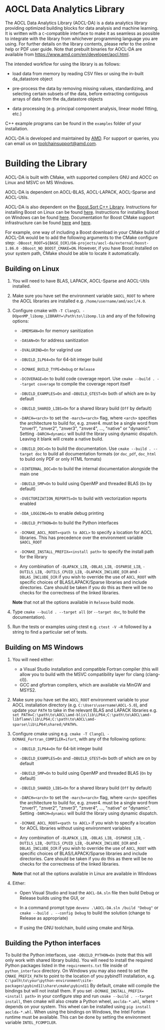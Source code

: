 AOCL Data Analytics Library
===========================

The AOCL Data Analytics Library (AOCL-DA) is a data analytics library providing
optimized building blocks for data analysis and machine learning. It is written with a `C`-compatible
interface to make it as seamless as possible to integrate with the library from
whichever programming language you are using. For further details on the library
contents, please refer to the online help or PDF user guide. Note that prebuilt binaries for AOCL-DA are available from https://www.amd.com/en/developer/aocl.html.

The intended workflow for using the library is as follows:

 - load data from memory by reading CSV files or using the in-built da_datastore object

 - pre-process the data by removing missing values, standardizing, and selecting certain subsets of the data, before extracting contiguous arrays of data from the da_datastore objects

 - data processing (e.g. principal component analysis, linear model fitting, etc.)

C++ example programs can be found in the `examples` folder of your installation.

AOCL-DA is developed and maintained by [AMD](https://www.amd.com/). For support or queries, you can email us on
[toolchainsupport@amd.com](toolchainsupport@amd.com).

Building the Library
====================

AOCL-DA is built with CMake, with supported compilers GNU and AOCC on Linux and MSVC on MS Windows.

AOCL-DA is dependent on AOCL-BLAS, AOCL-LAPACK, AOCL-Sparse and AOCL-Utils.

AOCL-DA is also dependent on the [Boost.Sort C++ Library](https://www.boost.org/doc/libs/1_86_0/libs/sort/doc/html/index.html).  Instructions for installing Boost on Linux can be found [here](https://www.boost.org/doc/libs/1_86_0/more/getting_started/unix-variants.html).  Instructions for installing Boost on Windows can be found [here](https://www.boost.org/doc/libs/1_86_0/more/getting_started/windows.html).  Documentation for Boost CMake support infrastructure can be found [here](https://github.com/boostorg/cmake) and [here](https://cmake.org/cmake/help/latest/module/FindBoost.html).

For example, one way of including a Boost download in your CMake build of AOCL-DA would be to add the following arguments to the CMake configure step: `-DBoost_ROOT=${BASE_DIR}/DA-projects/aocl-da/external/boost-1.86.0 -DBoost_NO_BOOST_CMAKE=ON`.  However, if you have Boost installed on your system path, CMake should be able to locate it automatically.

Building on Linux
-----------------

1. You will need to have BLAS, LAPACK, AOCL-Sparse and AOCL-Utils installed.

2. Make sure you have set the environment variable `$AOCL_ROOT` to where the AOCL libraries are
   installed e.g. `/home/username/amd/aocl/4.0`.

3. Configure cmake with `-T ClangCL -DOpenMP_libomp_LIBRARY=\Path\to\libomp.lib` and any of the following options:

   * `-DMEMSAN=On` for memory sanitization

   * `-DASAN=On` for address sanitization

   * `-DVALGRIND=On` for valgrind use

   * `-DBUILD_ILP64=On` for 64-bit integer build

   * `-DCMAKE_BUILD_TYPE=Debug` or `Release`

   * `-DCOVERAGE=On` to build code coverage report. Use `cmake --build . --target coverage` to compile the coverage report itself

   * `-DBUILD_EXAMPLES=On` and `–DBUILD_GTEST=On` both of which are `On` by default

   * `-DBUILD_SHARED_LIBS=On` for a shared library build (`Off` by default)

   * `-DARCH=<arch>` to set the `-march=<arch>` flag, where `<arch>` specifies the architecture to build for, e.g. znver4. <arch> must be a single word from "znver1", "znver2", "znver3", "znver4", ..., "native" or "dynamic". Setting `-DARCH=dynamic` will build the library using dynamic dispatch. Leaving it blank will create a native build.

   * `-DBUILD_DOC=On` to build the documentation. Use `cmake --build . --target doc` to build all documentation formats (or `doc_pdf`, `doc_html` to build only PDF or only HTML formats)

   * `-DINTERNAL_DOC=On` to build the internal documentation alongside the main one

   * `-DBUILD_SMP=On` to build using OpenMP and threaded BLAS (`On` by default)

   * `-DVECTORIZATION_REPORTS=On` to build with vectorization reports enabled

   * `-DDA_LOGGING=On` to enable debug printing

   * `-DBUILD_PYTHON=On` to build the Python interfaces

   * `-DCMAKE_AOCL_ROOT=<path to AOCL>` to specify a location for AOCL libraries. This has precedence over the environment variable `$AOCL_ROOT`

   * `-DCMAKE_INSTALL_PREFIX=<install path>` to specify the install path for the library

   * Any combination of `-DLAPACK_LIB`, `-DBLAS_LIB`, `-DSPARSE_LIB`, `-DUTILS_LIB`, `-DUTILS_CPUID_LIB`, `-DLAPACK_INCLUDE_DIR` and `-DBLAS_INCLUDE_DIR` if you wish to override the use of `AOCL_ROOT` with specific choices of BLAS/LAPACK/Sparse libraries and include directories. Care should be taken if you do this as there will be no checks for the correctness of the linked libraries.

   **Note** that not all the options available in `Release` build mode.

5. Type `cmake --build . --target all` (or `--target doc`, to build the documentation).

6. Run the tests or examples using ctest e.g. `ctest -V –R` followed by a string to find a particular set of tests.

Building on MS Windows
----------------------

1. You will need either:
   * a Visual Studio installation and compatible Fortran compiler (this will allow you to build with the MSVC compatibility layer for clang (clang-cl)).
   * GCC and gfortran compilers, which are available via MinGW and MSYS2.

2. Make sure you have set the `AOCL_ROOT` environment variable to your AOCL installation directory (e.g. `C:\Users\username\AOCL-5.0`), and update your `PATH` to take in the relevant BLAS and LAPACK libraries e.g.
`set PATH=C:\path\to\AOCL\amd-blis\lib\LP64;C:\path\to\AOCL\amd-libflame\lib\LP64;C:\path\to\AOCL\amd-sparse\lib\LP64\shared;%PATH%`.

3. Configure cmake using e.g. `cmake -T ClangCL -DCMAKE_Fortran_COMPILER=ifort`, with any of the following options:

   * `-DBUILD_ILP64=On` for 64-bit integer build

   * `-DBUILD_EXAMPLES=On` and `–DBUILD_GTEST=On` both of which are on by default

   * `-DBUILD_SMP=On` to build using OpenMP and threaded BLAS (`On` by default)

   * `-DBUILD_SHARED_LIBS=On` for a shared library build (`Off` by default)

   * `-DARCH=<arch>` to set the `-march=<arch>` flag, where `<arch>` specifies the architecture to build for, e.g. znver4. <arch> must be a single word from "znver1", "znver2", "znver3", "znver4", ..., "native" or "dynamic". Setting `-DARCH=dynamic` will build the library using dynamic dispatch.

   * `-DCMAKE_AOCL_ROOT=<path to AOCL>` if you wish to specify a location for AOCL libraries without using environment variables

   * Any combination of `-DLAPACK_LIB`, `-DBLAS_LIB`, `-DSPARSE_LIB`, `-DUTILS_LIB`, `-DUTILS_CPUID_LIB`, `-DLAPACK_INCLUDE_DIR` and `-DBLAS_INCLUDE_DIR` if you wish to override the use of `AOCL_ROOT` with specific choices of BLAS/LAPACK/Sparse libraries and include directories. Care should be taken if you do this as there will be no checks for the correctness of the linked libraries.

    **Note** that not all the options available in Linux are available in Windows

4. Either:

   * Open Visual Studio and load the `AOCL-DA.sln` file then build Debug or Release builds using the GUI, or

   * In a command prompt type `devenv .\AOCL-DA.sln /build "Debug"` or `cmake --build . --config Debug` to build the solution (change to Release as appropriate)

   * If using the GNU toolchain, build using cmake and Ninja.

Building the Python interfaces
------------------------------

To build the Python interfaces, use `-DBUILD_PYTHON=On` (note that this will only work with shared library builds).
You will need to install the required Python packages listed in the `requirements.txt` file inside of `python_interface` directory.
On Windows you may also need to set the `CMAKE_PREFIX_PATH` to point to the location of you pybind11 installation, e.g.  `C:\path\to\your\python-environment\site-packages\pybind11\share\cmake\pybind11`
By default, cmake will compile the bindings but will not install them.
If you set `-DCMAKE_INSTALL_PREFIX=<install path>` in your configure step and run `cmake --build . --target install`, then cmake will also create a Python wheel, `aoclda-*.whl`, where `*` depends on your system. This wheel can be installed using `pip install aoclda-*.whl`.
When using the bindings on Windows, the Intel Fortran runtime must be available. This can be done by setting the environment variable `INTEL_FCOMPILER`.
